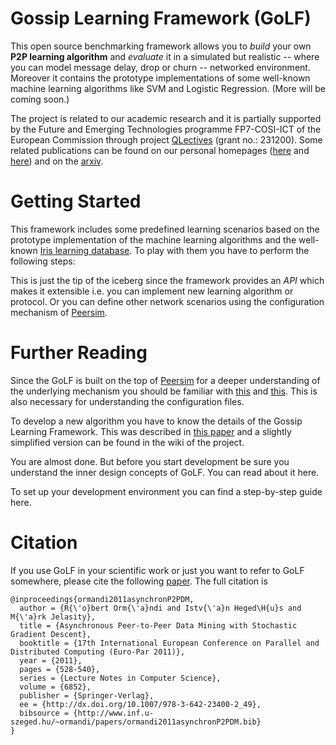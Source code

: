 Gossip Learning Framework (GoLF)
================================

This open source benchmarking framework allows you to *build* your own __P2P learning algorithm__ and *evaluate* it in a simulated but realistic -- where you can model message delay, drop or churn -- networked environment. Moreover it contains the prototype implementations of some well-known machine learning algorithms like SVM and Logistic Regression. (More will be coming soon.)

The project is related to our academic research and it is partially supported by the Future and Emerging Technologies programme FP7-COSI-ICT of the European Commission through project [QLectives](http://www.qlectives.eu/) (grant no.: 231200). Some related publications can be found on our personal homepages ([here](http://www.inf.u-szeged.hu/~ormandi/index.php?menu=publications) and [here](http://www.inf.u-szeged.hu/~ihegedus/publ.php)) and on the [arxiv](http://arxiv.org/abs/1109.1396).


Getting Started
===============

This framework includes some predefined learning scenarios based on the prototype implementation of the machine learning algorithms and the well-known [Iris learning database](http://archive.ics.uci.edu/ml/datasets/Iris). To play with them you have to perform the following steps:



This is just the tip of the iceberg since the framework provides an *API* which makes it extensible i.e. you can implement new learning algorithm or protocol. Or you can define other network scenarios using the configuration mechanism of [Peersim](http://peersim.sourceforge.net/). 

Further Reading
===============

Since the GoLF is built on the top of [Peersim](http://peersim.sourceforge.net/) for a deeper understanding of the underlying mechanism you should be familiar with [this](http://peersim.sourceforge.net/tutorial1/tutorial1.pdf) and [this](http://peersim.sourceforge.net/tutorial2/tutorial2.pdf). This is also necessary for understanding the configuration files.

To develop a new algorithm you have to know the details of the Gossip Learning Framework. This was described in [this paper](http://arxiv.org/abs/1109.1396) and a slightly simplified version can be found in the wiki of the project.

You are almost done. But before you start development be sure you understand the inner design concepts of GoLF. You can read about it here. 

To set up your development environment you can find a step-by-step guide here.

Citation
========

If you use GoLF in your scientific work or just you want to refer to GoLF somewhere, please cite the following [paper](http://dx.doi.org/10.1007/978-3-642-23400-2_49). The full citation is 

	@inproceedings{ormandi2011asynchronP2PDM,
	  author = {R{\'o}bert Orm{\'a}ndi and Istv{\'a}n Heged\H{u}s and M{\'a}rk Jelasity},
	  title = {Asynchronous Peer-to-Peer Data Mining with Stochastic Gradient Descent},
	  booktitle = {17th International European Conference on Parallel and Distributed Computing (Euro-Par 2011)},
	  year = {2011},
	  pages = {528-540},
	  series = {Lecture Notes in Computer Science},
	  volume = {6852},
	  publisher = {Springer-Verlag},
	  ee = {http://dx.doi.org/10.1007/978-3-642-23400-2_49},
	  bibsource = {http://www.inf.u-szeged.hu/~ormandi/papers/ormandi2011asynchronP2PDM.bib}
	}


